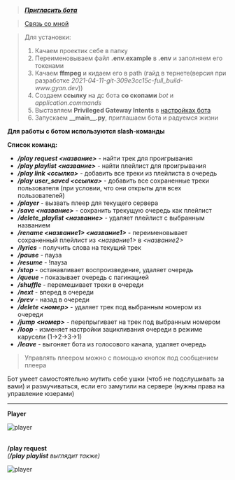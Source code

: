 >[***Пригласить бота***](https://discord.com/api/oauth2/authorize?client_id=821326877213327371&permissions=8&scope=bot%20applications.commands)

>[Связь со мной](https://vk.com/br1nger1337)

>Для установки:
>1. Качаем проектик себе в папку
>2. Переименовываем файл **.env.example** в **.env** и заполняем его токенами
>3. Качаем **ffmpeg** и кидаем его в path (гайд в тернете(версия при разработке *2021-04-11-git-309e3cc15c-full_build-www\.gyan\.dev*))
>4. Создаем **ссылку** на дс бота **со скопами** *bot* и *application.commands*
>5. Выставляем **Privileged Gateway Intents** в [настройках бота](https://discord.com/developers/applications/)
>6. Запускаем **\_\_main\_\_.py**, приглашаем бота и радуемся жизни

**Для работы с ботом используются slash-команды**

**Список команд:**
* _**/play request <название>**_ - найти трек для проигрывания
* _**/play playlist <название>**_ - найти плейлист для проигрывания
* _**/play link <ссылка>**_ - добавить все треки из плейлиста в очередь
* _**/play user_saved <ссылка>**_ - добавить все сохраненные треки пользователя (при условии, что они открыты для всех пользователей)
* _**/player**_ - вызвать плеер для текущего сервера
* _**/save <название>**_ - сохранить трекущую очередь как плейлист
* _**/delete_playlist <название>**_ - удаляет плейлист с выбранным названием
* _**/rename <название1> <название1>**_ - переименовывает сохраненный плейлист из *<название1>* в *<название2>*
* _**/lyrics**_ - получить слова на текущий трек 
* _**/pause**_ - пауза
* _**/resume**_ - !пауза
* _**/stop**_ - останавливает воспроизведение, удаляет очередь
* _**/queue**_ - показывает очередь с пагинацией
* _**/shuffle**_ - перемешивает треки в очереди
* _**/next**_ - вперед в очереди
* _**/prev**_ - назад в очереди
* _**/delete <номер>**_ - удаляет трек под выбранным номером из очереди
* _**/jump <номер>**_ - перепрыгивает на трек под выбранным номером
* _**/loop**_ - изменяет настройки зацикливания очереди в режиме карусели (1->2->3->1)
* _**/leave**_ - выгоняет бота из голосового канала, удаляет очередь


>Управлять плеером можно с помощью кнопок под сообщением плеера

Бот умеет самостоятельно мутить себе ушки (чтоб не подслушивать за вами) и размучиваться, если его замутили на сервере (нужны права на управление юзерами)
___
**Player**

![player](https://i.ibb.co/wQRbX75/Screenshot-2.png)

\
**/play request**
\
_(**/play playlist** выглядит также)_

![player](https://i.ibb.co/DbpM0zL/Screenshot-3.png)
